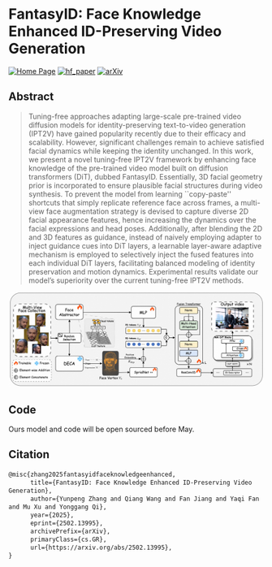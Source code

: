 # FantasyID: Face Knowledge Enhanced ID-Preserving Video Generation

[![Home Page](https://img.shields.io/badge/Project-<Website>-blue.svg)](https://fantasy-amap.github.io/fantasy-id/) 
[![hf_paper](https://img.shields.io/badge/🤗-Paper%20In%20HF-red.svg)](https://huggingface.co/papers/2502.13995)
[![arXiv](https://img.shields.io/badge/Arxiv-2502.13995-b31b1b.svg?logo=arXiv)](https://arxiv.org/pdf/2502.13995) 

## Abstract

> Tuning-free approaches adapting large-scale pre-trained video diffusion models for identity-preserving text-to-video generation (IPT2V) have gained popularity recently due to their efficacy and scalability. However, significant challenges remain to achieve satisfied facial dynamics while keeping the identity unchanged. In this work, we present a novel tuning-free IPT2V framework by enhancing face knowledge of the pre-trained video model built on diffusion transformers (DiT), dubbed FantasyID. Essentially, 3D facial geometry prior is incorporated to ensure plausible facial structures during video synthesis. To prevent the model from learning ``copy-paste'' shortcuts that simply replicate reference face across frames, a multi-view face augmentation strategy is devised to capture diverse 2D facial appearance features, hence increasing the dynamics over the facial expressions and head poses. Additionally, after blending the 2D and 3D features as guidance, instead of naively employing adapter to inject guidance cues into DiT layers, a learnable layer-aware adaptive mechanism is employed to selectively inject the fused features into each individual DiT layers, facilitating balanced modeling of identity preservation and motion dynamics. Experimental results validate our model’s superiority over the current tuning-free IPT2V methods.

![Fig.1](https://github.com/Fantasy-AMAP/fantasy-id/blob/main/asset/method.jpg)

## Code

Ours model and code will be open sourced before May.

## Citation
```
@misc{zhang2025fantasyidfaceknowledgeenhanced,
      title={FantasyID: Face Knowledge Enhanced ID-Preserving Video Generation}, 
      author={Yunpeng Zhang and Qiang Wang and Fan Jiang and Yaqi Fan and Mu Xu and Yonggang Qi},
      year={2025},
      eprint={2502.13995},
      archivePrefix={arXiv},
      primaryClass={cs.GR},
      url={https://arxiv.org/abs/2502.13995}, 
}
```
